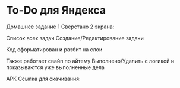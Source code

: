 # To-Do для Яндекса

Домашнее задание 1 Сверстано 2 экрана:

Список всех задач Создание/Редактирование задачи

Код сформатирован и разбит на слои

Также работает свайп по айтему Выполнено/Удалить с логикой и показываются уже выполненные дела

APK Ссылка для скачивания:
